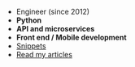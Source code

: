 - Engineer (since 2012)
- **Python**
- **API and microservices**
- **Front end / Mobile development**
- [Snippets](https://gist.github.com/a1k89)
- [Read my articles](https://github.com/a1k89/blog/wiki)

